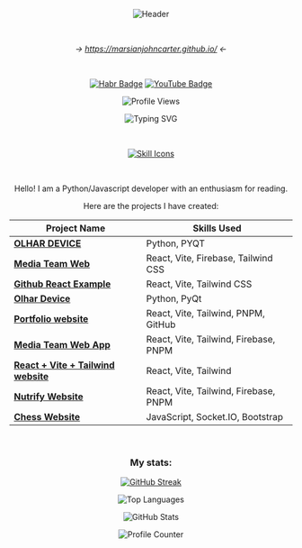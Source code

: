 
<div align="center">
  
![Header](https://images.weserv.nl/?url=avatars.githubusercontent.com/u/116607327&w=200&h=200&fit=cover&mask=circle&maxage=7d)

<br>

*-> https://marsianjohncarter.github.io/ <-*

<br>

[![Habr Badge](https://img.shields.io/badge/HABR%20Career-blue?style=for-the-badge&logo=habr&logoColor=white)](https://career.habr.com/incongnitohacker)
[![YouTube Badge](https://img.shields.io/badge/YouTube-red?style=for-the-badge&logo=youtube&logoColor=white)](https://www.youtube.com/@LabyrinthineStudios)

![Profile Views](https://komarev.com/ghpvc/?username=marsianjohncarter&style=flat-square&color=blue)

![Typing SVG](https://readme-typing-svg.demolab.com/?lines=Hello!;My+name+is+John.;I+am+a+JS/PY/REACT+developer.;Though+these+are+my+main+likes;I+explore+other+areas+as+well.&font=Fira%20Code&center=true&width=380&height=50&duration=4000&pause=1000&color=6258FFE9)


<br>

[![Skill Icons](https://skillicons.dev/icons?i=html,css,js,py,bootstrap,jquery,babel,react,nextjs,webpack,flask,sklearn,regex,nodejs,git,postman,codepen,replit,github,stackoverflow,vscode,ubuntu,linux,npm,pnpm,vite,tailwind,tensorflow&perline=8)](https://skillicons.dev)

<br>

Hello! I am a Python/Javascript developer with an enthusiasm for reading.

Here are the projects I have created:

| **Project Name**                                            | **Skills Used**                                                                 |
|------------------------------------------------------------|---------------------------------------------------------------------------------|
| [**OLHAR DEVICE**](https://github.com/marsianjohncarter/OlharDevice) | Python, PYQT                                                                   |
| [**Media Team Web**](https://github.com/marsianjohncarter/Media-Team-Web-Firebase) | React, Vite, Firebase, Tailwind CSS                                           |
| [**Github React Example**](https://github.com/marsianjohncarter/github-react-example) | React, Vite, Tailwind CSS                                                     |
| [**Olhar Device**](https://olhar.media/) | Python, PyQt |
| [**Portfolio website**](https://marsianjohncarter.github.io) | React, Vite, Tailwind, PNPM, GitHub |
| [**Media Team Web App**](https://gabc-media-team.web.app/) | React, Vite, Tailwind, Firebase, PNPM |
| [**React + Vite + Tailwind website**](https://github.com/marsianjohncarter/github-react-example) | React, Vite, Tailwind |
| [**Nutrify Website**](https://nutrify-preview.web.app/) | React, Vite, Tailwind, Firebase, PNPM |
| [**Chess Website**](https://chess-website-completed.onrender.com/) | JavaScript, Socket.IO, Bootstrap |
<br>

### My stats:

[![GitHub Streak](https://github-readme-streak-stats.herokuapp.com?user=marsianjohncarter&theme=dracula)](https://git.io/streak-stats)

![Top Languages](https://github-readme-stats.vercel.app/api/top-langs/?username=marsianjohncarter&layout=compact&theme=dracula)

![GitHub Stats](https://github-readme-stats.vercel.app/api?username=marsianjohncarter&show_icons=true&theme=dracula)

![Profile Counter](https://profile-counter.glitch.me/{marsianjohncarter}/count.svg)

</div>
